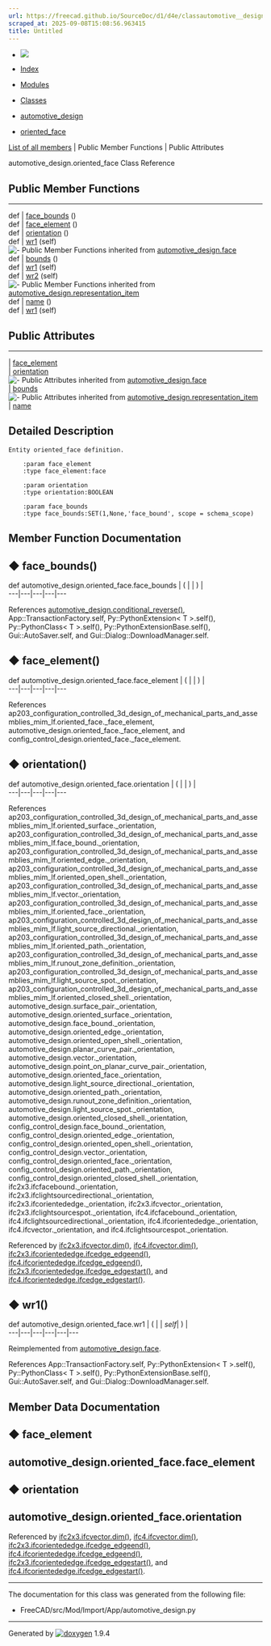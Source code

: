 ```yaml
---
url: https://freecad.github.io/SourceDoc/d1/d4e/classautomotive__design_1_1oriented__face.html
scraped_at: 2025-09-08T15:08:56.963415
title: Untitled
---
```


  * [ ![](https://www.freecad.org/svg/logo-freecad.svg) ](https://freecadweb.org "FreeCAD")
  * [Index](../../index.html "Index")
  * [Modules](../../modules.html "Modules list")
  * [Classes](../../annotated.html "Annotated list")

  * [automotive_design](../../d4/ddf/namespaceautomotive__design.html)
  * [oriented_face](../../d1/d4e/classautomotive__design_1_1oriented__face.html)

[List of all members](../../db/df8/classautomotive__design_1_1oriented__face-members.html) | Public Member Functions | Public Attributes

automotive_design.oriented_face Class Reference

##  Public Member Functions  
  
---  
def | [face_bounds](../../d1/d4e/classautomotive__design_1_1oriented__face.html#a1132e0c6bcdc8e88cf907ebda78f9299) ()  
def | [face_element](../../d1/d4e/classautomotive__design_1_1oriented__face.html#a91da9e325d18ea20accd8c60e19b6818) ()  
def | [orientation](../../d1/d4e/classautomotive__design_1_1oriented__face.html#a645ffec37e77e2b3e6eb9cf616ac586a) ()  
def | [wr1](../../d1/d4e/classautomotive__design_1_1oriented__face.html#acbf7206d7c21e641627582b05ca53732) (self)  
![-](../../closed.png) Public Member Functions inherited from
[automotive_design.face](../../d4/d1b/classautomotive__design_1_1face.html)  
def | [bounds](../../d4/d1b/classautomotive__design_1_1face.html#af679fe2caae48769302c5f02959487bc) ()  
def | [wr1](../../d4/d1b/classautomotive__design_1_1face.html#a130adf47ee7912741b284ac0aa3f2208) (self)  
def | [wr2](../../d4/d1b/classautomotive__design_1_1face.html#a476bf9885f52fbbd7d6c683a16b44335) (self)  
![-](../../closed.png) Public Member Functions inherited from
[automotive_design.representation_item](../../d3/d20/classautomotive__design_1_1representation__item.html)  
def | [name](../../d3/d20/classautomotive__design_1_1representation__item.html#a33b5812d92aa0d107b4fd4274c17b9d9) ()  
def | [wr1](../../d3/d20/classautomotive__design_1_1representation__item.html#af350c19fc5e5763d4991494a99d979ed) (self)  
  
##  Public Attributes  
  
---  
|
[face_element](../../d1/d4e/classautomotive__design_1_1oriented__face.html#aa769f97994c3743b48a76317090c4fbf)  
|
[orientation](../../d1/d4e/classautomotive__design_1_1oriented__face.html#abc96119bd3ed02606c37cdcf83a38fcd)  
![-](../../closed.png) Public Attributes inherited from
[automotive_design.face](../../d4/d1b/classautomotive__design_1_1face.html)  
|
[bounds](../../d4/d1b/classautomotive__design_1_1face.html#a78bfe1fdfc9d39b9e740428b5a355b4c)  
![-](../../closed.png) Public Attributes inherited from
[automotive_design.representation_item](../../d3/d20/classautomotive__design_1_1representation__item.html)  
|
[name](../../d3/d20/classautomotive__design_1_1representation__item.html#a3d48fe912053adaf5f187b606fa81c87)  
  
## Detailed Description

    
    
    Entity oriented_face definition.
    
        :param face_element
        :type face_element:face
    
        :param orientation
        :type orientation:BOOLEAN
    
        :param face_bounds
        :type face_bounds:SET(1,None,'face_bound', scope = schema_scope)

## Member Function Documentation

## ◆ face_bounds()

def automotive_design.oriented_face.face_bounds  | ( | | ) |   
---|---|---|---|---  
  
References
[automotive_design.conditional_reverse()](../../d4/ddf/namespaceautomotive__design.html#a0cf87f7c473043dddd4fa6ec17c949e9),
App::TransactionFactory.self, Py::PythonExtension< T >.self(),
Py::PythonClass< T >.self(), Py::PythonExtensionBase.self(),
Gui::AutoSaver.self, and Gui::Dialog::DownloadManager.self.

## ◆ face_element()

def automotive_design.oriented_face.face_element  | ( | | ) |   
---|---|---|---|---  
  
References
ap203_configuration_controlled_3d_design_of_mechanical_parts_and_assemblies_mim_lf.oriented_face._face_element,
automotive_design.oriented_face._face_element, and
config_control_design.oriented_face._face_element.

## ◆ orientation()

def automotive_design.oriented_face.orientation  | ( | | ) |   
---|---|---|---|---  
  
References
ap203_configuration_controlled_3d_design_of_mechanical_parts_and_assemblies_mim_lf.oriented_surface._orientation,
ap203_configuration_controlled_3d_design_of_mechanical_parts_and_assemblies_mim_lf.face_bound._orientation,
ap203_configuration_controlled_3d_design_of_mechanical_parts_and_assemblies_mim_lf.oriented_edge._orientation,
ap203_configuration_controlled_3d_design_of_mechanical_parts_and_assemblies_mim_lf.oriented_open_shell._orientation,
ap203_configuration_controlled_3d_design_of_mechanical_parts_and_assemblies_mim_lf.vector._orientation,
ap203_configuration_controlled_3d_design_of_mechanical_parts_and_assemblies_mim_lf.oriented_face._orientation,
ap203_configuration_controlled_3d_design_of_mechanical_parts_and_assemblies_mim_lf.light_source_directional._orientation,
ap203_configuration_controlled_3d_design_of_mechanical_parts_and_assemblies_mim_lf.oriented_path._orientation,
ap203_configuration_controlled_3d_design_of_mechanical_parts_and_assemblies_mim_lf.runout_zone_definition._orientation,
ap203_configuration_controlled_3d_design_of_mechanical_parts_and_assemblies_mim_lf.light_source_spot._orientation,
ap203_configuration_controlled_3d_design_of_mechanical_parts_and_assemblies_mim_lf.oriented_closed_shell._orientation,
automotive_design.surface_pair._orientation,
automotive_design.oriented_surface._orientation,
automotive_design.face_bound._orientation,
automotive_design.oriented_edge._orientation,
automotive_design.oriented_open_shell._orientation,
automotive_design.planar_curve_pair._orientation,
automotive_design.vector._orientation,
automotive_design.point_on_planar_curve_pair._orientation,
automotive_design.oriented_face._orientation,
automotive_design.light_source_directional._orientation,
automotive_design.oriented_path._orientation,
automotive_design.runout_zone_definition._orientation,
automotive_design.light_source_spot._orientation,
automotive_design.oriented_closed_shell._orientation,
config_control_design.face_bound._orientation,
config_control_design.oriented_edge._orientation,
config_control_design.oriented_open_shell._orientation,
config_control_design.vector._orientation,
config_control_design.oriented_face._orientation,
config_control_design.oriented_path._orientation,
config_control_design.oriented_closed_shell._orientation,
ifc2x3.ifcfacebound._orientation,
ifc2x3.ifclightsourcedirectional._orientation,
ifc2x3.ifcorientededge._orientation, ifc2x3.ifcvector._orientation,
ifc2x3.ifclightsourcespot._orientation, ifc4.ifcfacebound._orientation,
ifc4.ifclightsourcedirectional._orientation,
ifc4.ifcorientededge._orientation, ifc4.ifcvector._orientation, and
ifc4.ifclightsourcespot._orientation.

Referenced by
[ifc2x3.ifcvector.dim()](../../d3/d7f/classifc2x3_1_1ifcvector.html#acba206090ebaf1068c18b522050ab356),
[ifc4.ifcvector.dim()](../../d0/d94/classifc4_1_1ifcvector.html#a472491a5b13134e67210054e2ac45890),
[ifc2x3.ifcorientededge.ifcedge_edgeend()](../../de/d2d/classifc2x3_1_1ifcorientededge.html#a48ae1b77c8027eb94457c5b2f5ce9d57),
[ifc4.ifcorientededge.ifcedge_edgeend()](../../db/d8f/classifc4_1_1ifcorientededge.html#a7c669bd36e25635cb26bfb6d77c00868),
[ifc2x3.ifcorientededge.ifcedge_edgestart()](../../de/d2d/classifc2x3_1_1ifcorientededge.html#ad883a6cb358a09f6d01852c81a9fbb14),
and
[ifc4.ifcorientededge.ifcedge_edgestart()](../../db/d8f/classifc4_1_1ifcorientededge.html#af7e5ed22105ed5dc292ee815e78c50cd).

## ◆ wr1()

def automotive_design.oriented_face.wr1  | ( |  | _self_| ) |   
---|---|---|---|---|---  
  
Reimplemented from
[automotive_design.face](../../d4/d1b/classautomotive__design_1_1face.html#a130adf47ee7912741b284ac0aa3f2208).

References App::TransactionFactory.self, Py::PythonExtension< T >.self(),
Py::PythonClass< T >.self(), Py::PythonExtensionBase.self(),
Gui::AutoSaver.self, and Gui::Dialog::DownloadManager.self.

## Member Data Documentation

## ◆ face_element

automotive_design.oriented_face.face_element  
---  
  
## ◆ orientation

automotive_design.oriented_face.orientation  
---  
  
Referenced by
[ifc2x3.ifcvector.dim()](../../d3/d7f/classifc2x3_1_1ifcvector.html#acba206090ebaf1068c18b522050ab356),
[ifc4.ifcvector.dim()](../../d0/d94/classifc4_1_1ifcvector.html#a472491a5b13134e67210054e2ac45890),
[ifc2x3.ifcorientededge.ifcedge_edgeend()](../../de/d2d/classifc2x3_1_1ifcorientededge.html#a48ae1b77c8027eb94457c5b2f5ce9d57),
[ifc4.ifcorientededge.ifcedge_edgeend()](../../db/d8f/classifc4_1_1ifcorientededge.html#a7c669bd36e25635cb26bfb6d77c00868),
[ifc2x3.ifcorientededge.ifcedge_edgestart()](../../de/d2d/classifc2x3_1_1ifcorientededge.html#ad883a6cb358a09f6d01852c81a9fbb14),
and
[ifc4.ifcorientededge.ifcedge_edgestart()](../../db/d8f/classifc4_1_1ifcorientededge.html#af7e5ed22105ed5dc292ee815e78c50cd).

* * *

The documentation for this class was generated from the following file:

  * FreeCAD/src/Mod/Import/App/automotive_design.py

* * *

Generated by
[![doxygen](../../doxygen.svg)](https://www.doxygen.org/index.html) 1.9.4

